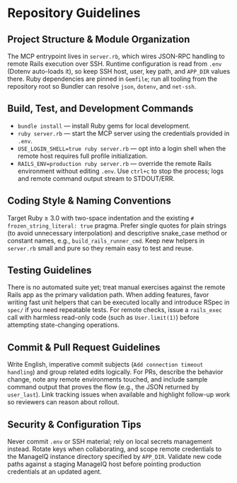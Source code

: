 # Repository Guidelines

## Project Structure & Module Organization
The MCP entrypoint lives in `server.rb`, which wires JSON-RPC handling to remote Rails execution over SSH. Runtime configuration is read from `.env` (Dotenv auto-loads it), so keep SSH host, user, key path, and `APP_DIR` values there. Ruby dependencies are pinned in `Gemfile`; run all tooling from the repository root so Bundler can resolve `json`, `dotenv`, and `net-ssh`.

## Build, Test, and Development Commands
- `bundle install` — install Ruby gems for local development.
- `ruby server.rb` — start the MCP server using the credentials provided in `.env`.
- `USE_LOGIN_SHELL=true ruby server.rb` — opt into a login shell when the remote host requires full profile initialization.
- `RAILS_ENV=production ruby server.rb` — override the remote Rails environment without editing `.env`.
Use `ctrl+c` to stop the process; logs and remote command output stream to STDOUT/ERR.

## Coding Style & Naming Conventions
Target Ruby ≥ 3.0 with two-space indentation and the existing `# frozen_string_literal: true` pragma. Prefer single quotes for plain strings (to avoid unnecessary interpolation) and descriptive snake_case method or constant names, e.g., `build_rails_runner_cmd`. Keep new helpers in `server.rb` small and pure so they remain easy to test and reuse.

## Testing Guidelines
There is no automated suite yet; treat manual exercises against the remote Rails app as the primary validation path. When adding features, favor writing fast unit helpers that can be executed locally and introduce RSpec in `spec/` if you need repeatable tests. For remote checks, issue a `rails_exec` call with harmless read-only code (such as `User.limit(1)`) before attempting state-changing operations.

## Commit & Pull Request Guidelines
Write English, imperative commit subjects (`Add connection timeout handling`) and group related edits logically. For PRs, describe the behavior change, note any remote environments touched, and include sample command output that proves the flow (e.g., the JSON returned by `user_last`). Link tracking issues when available and highlight follow-up work so reviewers can reason about rollout.

## Security & Configuration Tips
Never commit `.env` or SSH material; rely on local secrets management instead. Rotate keys when collaborating, and scope remote credentials to the ManageIQ instance directory specified by `APP_DIR`. Validate new code paths against a staging ManageIQ host before pointing production credentials at an updated agent.
